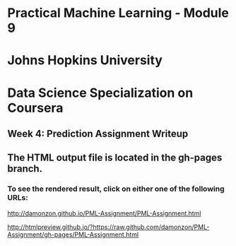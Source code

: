# Practical Machine Learning - Module 9
# Johns Hopkins University 
# Data Science Specialization on Coursera

## Week 4: Prediction Assignment Writeup

## The HTML output file is located in the gh-pages branch.

### To see the rendered result, click on either one of the following URLs:

http://damonzon.github.io/PML-Assignment/PML-Assignment.html

http://htmlpreview.github.io/?https://raw.github.com/damonzon/PML-Assignment/gh-pages/PML-Assignment.html



